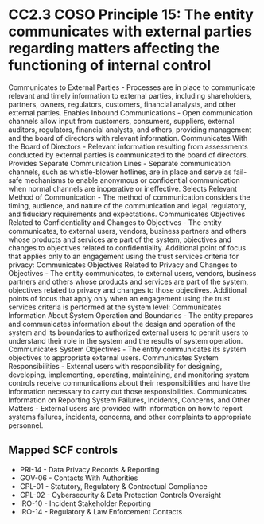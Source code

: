 # CC2.3 COSO Principle 15: The entity communicates with external parties regarding matters affecting the functioning of internal control
Communicates to External Parties - Processes are in place to communicate relevant and timely information to external parties, including shareholders, partners, owners, regulators, customers, financial analysts, and other external parties. Enables Inbound Communications - Open communication channels allow input from customers, consumers, suppliers, external auditors, regulators, financial analysts, and others, providing management and the board of directors with relevant information. Communicates With the Board of Directors - Relevant information resulting from assessments conducted by external parties is communicated to the board of directors. Provides Separate Communication Lines - Separate communication channels, such as whistle-blower hotlines, are in place and serve as fail-safe mechanisms to enable anonymous or confidential communication when normal channels are inoperative or ineffective. Selects Relevant Method of Communication - The method of communication considers the timing, audience, and nature of the communication and legal, regulatory, and fiduciary requirements and expectations. Communicates Objectives Related to Confidentiality and Changes to Objectives - The entity communicates, to external users, vendors, business partners and others whose products and services are part of the system, objectives and changes to objectives related to confidentiality. Additional point of focus that applies only to an engagement using the trust services criteria for privacy: Communicates Objectives Related to Privacy and Changes to Objectives - The entity communicates, to external users, vendors, business partners and others whose products and services are part of the system, objectives related to privacy and changes to those objectives. Additional points of focus that apply only when an engagement using the trust services criteria is performed at the system level: Communicates Information About System Operation and Boundaries - The entity prepares and communicates information about the design and operation of the system and its boundaries to authorized external users to permit users to understand their role in the system and the results of system operation. Communicates System Objectives - The entity communicates its system objectives to appropriate external users. Communicates System Responsibilities - External users with responsibility for designing, developing, implementing, operating, maintaining, and monitoring system controls receive communications about their responsibilities and have the information necessary to carry out those responsibilities. Communicates Information on Reporting System Failures, Incidents, Concerns, and Other Matters - External users are provided with information on how to report systems failures, incidents, concerns, and other complaints to appropriate personnel.
## Mapped SCF controls
- PRI-14 - Data Privacy Records & Reporting
- GOV-06 - Contacts With Authorities
- CPL-01 - Statutory, Regulatory & Contractual Compliance
- CPL-02 - Cybersecurity & Data Protection Controls Oversight
- IRO-10 - Incident Stakeholder Reporting
- IRO-14 - Regulatory & Law Enforcement Contacts